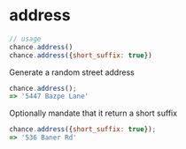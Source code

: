 # address

```js
// usage
chance.address()
chance.address({short_suffix: true})
```

Generate a random street address

```js
chance.address();
=> '5447 Bazpe Lane'
```

Optionally mandate that it return a short suffix

```js
chance.address({short_suffix: true});
=> '536 Baner Rd'
```
